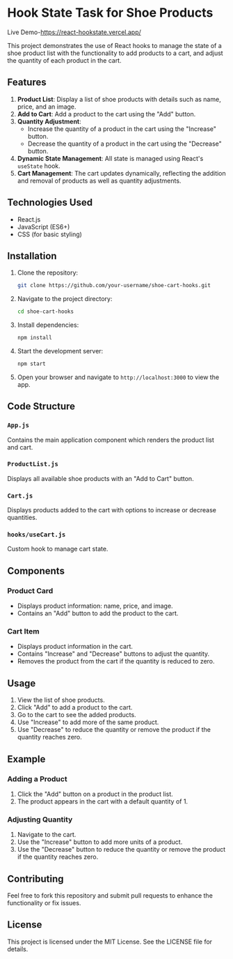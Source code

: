 # Hook State Task for Shoe Products

Live Demo-https://react-hookstate.vercel.app/

This project demonstrates the use of React hooks to manage the state of a shoe product list with the functionality to add products to a cart, and adjust the quantity of each product in the cart.

## Features

1. **Product List**: Display a list of shoe products with details such as name, price, and an image.
2. **Add to Cart**: Add a product to the cart using the "Add" button.
3. **Quantity Adjustment**: 
    - Increase the quantity of a product in the cart using the "Increase" button.
    - Decrease the quantity of a product in the cart using the "Decrease" button.
4. **Dynamic State Management**: All state is managed using React's `useState` hook.
5. **Cart Management**: The cart updates dynamically, reflecting the addition and removal of products as well as quantity adjustments.

## Technologies Used

- React.js
- JavaScript (ES6+)
- CSS (for basic styling)

## Installation

1. Clone the repository:
   ```bash
   git clone https://github.com/your-username/shoe-cart-hooks.git
   ```
2. Navigate to the project directory:
   ```bash
   cd shoe-cart-hooks
   ```
3. Install dependencies:
   ```bash
   npm install
   ```
4. Start the development server:
   ```bash
   npm start
   ```
5. Open your browser and navigate to `http://localhost:3000` to view the app.

## Code Structure

### `App.js`

Contains the main application component which renders the product list and cart.

### `ProductList.js`

Displays all available shoe products with an "Add to Cart" button.

### `Cart.js`

Displays products added to the cart with options to increase or decrease quantities.

### `hooks/useCart.js`

Custom hook to manage cart state.

## Components

### Product Card

- Displays product information: name, price, and image.
- Contains an "Add" button to add the product to the cart.

### Cart Item

- Displays product information in the cart.
- Contains "Increase" and "Decrease" buttons to adjust the quantity.
- Removes the product from the cart if the quantity is reduced to zero.

## Usage

1. View the list of shoe products.
2. Click "Add" to add a product to the cart.
3. Go to the cart to see the added products.
4. Use "Increase" to add more of the same product.
5. Use "Decrease" to reduce the quantity or remove the product if the quantity reaches zero.

## Example

### Adding a Product

1. Click the "Add" button on a product in the product list.
2. The product appears in the cart with a default quantity of 1.

### Adjusting Quantity

1. Navigate to the cart.
2. Use the "Increase" button to add more units of a product.
3. Use the "Decrease" button to reduce the quantity or remove the product if the quantity reaches zero.

## Contributing

Feel free to fork this repository and submit pull requests to enhance the functionality or fix issues.

## License

This project is licensed under the MIT License. See the LICENSE file for details.
